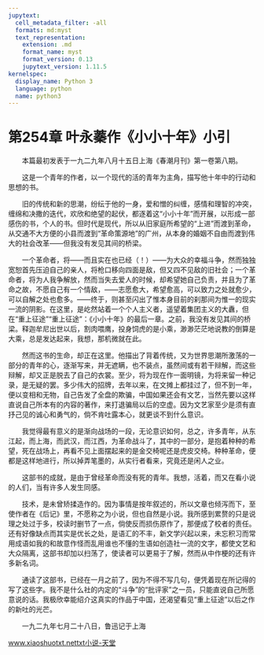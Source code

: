 ```yaml
---
jupytext:
  cell_metadata_filter: -all
  formats: md:myst
  text_representation:
    extension: .md
    format_name: myst
    format_version: 0.13
    jupytext_version: 1.11.5
kernelspec:
  display_name: Python 3
  language: python
  name: python3
---
```

# 第254章  叶永蓁作《小小十年》小引 

　　本篇最初发表于一九二九年八月十五日上海《春潮月刊》第一卷第八期。 

　　这是一个青年的作者，以一个现代的活的青年为主角，描写他十年中的行动和思想的书。 

　　旧的传统和新的思潮，纷纭于他的一身，爱和憎的纠缠，感情和理智的冲突，缠绵和决撒的迭代，欢欣和绝望的起伏，都逐着这“小小十年”而开展，以形成一部感伤的书，个人的书。但时代是现代，所以从旧家庭所希望的“上进”而渡到革命，从交通不大方便的小县而渡到“革命策源地”的广州，从本身的婚姻不自由而渡到伟大的社会改革——但我没有发见其间的桥梁。 

　　一个革命者，将——而且实在也已经（！）——为大众的幸福斗争，然而独独宽恕首先压迫自己的亲人，将枪口移向四面是敌，但又四不见敌的旧社会；一个革命者，将为人我争解放，然而当失去爱人的时候，却希望她自己负责，并且为了革命之故，不愿自己有一个情敌，——志愿愈大，希望愈高，可以致力之处就愈少，可以自解之处也愈多。——终于，则甚至闪出了惟本身目前的刹那间为惟一的现实一流的阴影。在这里，是屹然站着一个个人主义者，遥望着集团主义的大纛，但在“重上征途”“重上征途”：《小小十年》的最后一章。之前，我没有发见其间的桥梁。释迦牟尼出世以后，割肉喂鹰，投身饲虎的是小乘，渺渺茫茫地说教的倒算是大乘，总是发达起来，我想，那机微就在此。 

　　然而这书的生命，却正在这里。他描出了背着传统，又为世界思潮所激荡的一部分的青年的心，逐渐写来，并无遮瞒，也不装点，虽然间或有若干辩解，而这些辩解，却又正是脱去了自己的衣裳。至少，将为现在作一面明镜，为将来留一种记录，是无疑的罢。多少伟大的招牌，去年以来，在文摊上都挂过了，但不到一年，便以变相和无物，自己告发了全盘的欺骗，中国如果还会有文艺，当然先要以这样直说自己所本有的内容的著作，来打退骗局以后的空虚。因为文艺家至少是须有直抒己见的诚心和勇气的，倘不肯吐露本心，就更谈不到什么意识。 

　　我觉得最有意义的是渐向战场的一段，无论意识如何，总之，许多青年，从东江起，而上海，而武汉，而江西，为革命战斗了，其中的一部分，是抱着种种的希望，死在战场上，再看不见上面摆起来的是金交椅呢还是虎皮交椅。种种革命，便都是这样地进行，所以掉弄笔墨的，从实行者看来，究竟还是闲人之业。 

　　这部书的成就，是由于曾经革命而没有死的青年。我想，活着，而又在看小说的人们，当有许多人发生同感。 

　　技术，是未曾矫揉造作的。因为事情是按年叙述的，所以文章也倾泻而下，至使作者在《后记》里，不愿称之为小说，但也自然是小说。我所感到累赘的只是说理之处过于多，校读时删节了一点，倘使反而损伤原作了，那便成了校者的责任。还有好像缺点而其实是优长之处，是语汇的不丰，新文学兴起以来，未忘积习而常用成语如我的和故意作怪而乱用谁也不懂的生语如创造社一流的文字，都使文艺和大众隔离，这部书却加以扫荡了，使读者可以更易于了解，然而从中作梗的还有许多新名词。 

　　通读了这部书，已经在一月之前了，因为不得不写几句，便凭着现在所记得的写了这些字。我不是什么社的内定的“斗争”的“批评家”之一员，只能直说自己所愿意说的话。我极欣幸能绍介这真实的作品于中国，还渴望看见“重上征途”以后之作的新吐的光芒。 

　　一九二九年七月二十八日，鲁迅记于上海 

www.xiaoshuotxt.nettxt小说-天堂 

